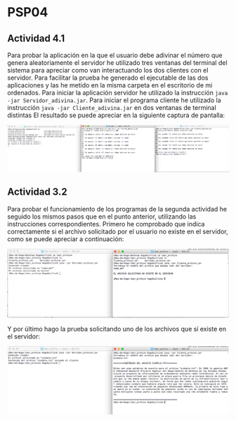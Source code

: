 # PSP04

## Actividad 4.1

Para probar la aplicación en la que el usuario debe adivinar el número que genera aleatoriamente el servidor he utilizado tres ventanas del terminal del sistema para apreciar como van interactuando los dos clientes con el servidor. Para facilitar la prueba he generado el ejecutable de las dos aplicaciones y las he metido en la misma carpeta en el escritorio de mi ordenados.
Para iniciar la aplicación servidor he utilizado la instrucción `java -jar Servidor_adivina.jar`. Para iniciar el programa cliente he utilizado la instrucción `java -jar Cliente_adivina.jar` en dos ventanas de terminal distintas
El resultado se puede apreciar en la siguiente captura de pantalla: 

![captura OrdenarNumeros](https://github.com/tfendo/PSP03/blob/tareas_psp04/TareaPSP04/capturas/adivina.png)

## Actividad 3.2

Para probar el funcionamiento de los programas de la segunda actividad he seguido los mismos pasos que en el punto anterior, utilizando las instrucciones correspondientes. Primero he comprobado que indica correctamente si el archivo solicitado por el usuario no existe en el servidor, como se puede apreciar a continuación: 

![captura OrdenarNumeros](https://github.com/tfendo/PSP03/blob/master/capturas/archivo_error.png)

Y por último hago la prueba solicitando uno de los archivos que sí existe en el servidor:

![captura OrdenarNumeros](https://github.com/tfendo/PSP03/blob/master/capturas/archivo.png)
